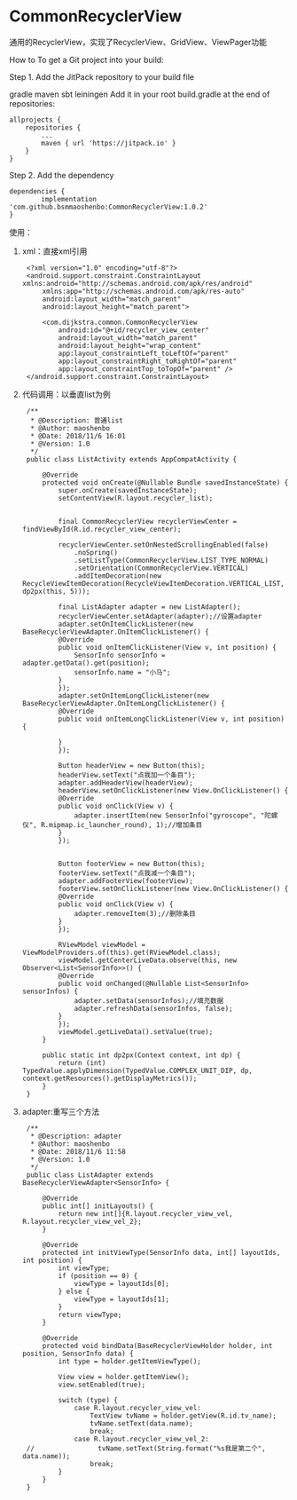 # CommonRecyclerView
通用的RecyclerView，实现了RecyclerView、GridView、ViewPager功能

How to
To get a Git project into your build:

Step 1. Add the JitPack repository to your build file

gradle
maven
sbt
leiningen
Add it in your root build.gradle at the end of repositories:

	allprojects {
		repositories {
			...
			maven { url 'https://jitpack.io' }
		}
	}
Step 2. Add the dependency

	dependencies {
	        implementation 'com.github.bsmmaoshenbo:CommonRecyclerView:1.0.2'
	}

使用：
1. xml：直接xml引用


	    <?xml version="1.0" encoding="utf-8"?>
	    <android.support.constraint.ConstraintLayout xmlns:android="http://schemas.android.com/apk/res/android"
            xmlns:app="http://schemas.android.com/apk/res-auto"
            android:layout_width="match_parent"
            android:layout_height="match_parent">
    
            <com.dijkstra.common.CommonRecyclerView
                android:id="@+id/recycler_view_center"
                android:layout_width="match_parent"
                android:layout_height="wrap_content"
                app:layout_constraintLeft_toLeftOf="parent"
                app:layout_constraintRight_toRightOf="parent"
                app:layout_constraintTop_toTopOf="parent" />
	    </android.support.constraint.ConstraintLayout>
    
2. 代码调用：以垂直list为例
    
    
	    /**
	     * @Description: 普通list
	     * @Author: maoshenbo
	     * @Date: 2018/11/6 16:01
	     * @Version: 1.0
	     */
	    public class ListActivity extends AppCompatActivity {

            @Override
            protected void onCreate(@Nullable Bundle savedInstanceState) {
                super.onCreate(savedInstanceState);
                setContentView(R.layout.recycler_list);
    
    
                final CommonRecyclerView recyclerViewCenter = findViewById(R.id.recycler_view_center);
    
                recyclerViewCenter.setOnNestedScrollingEnabled(false)
                    .noSpring()
                    .setListType(CommonRecyclerView.LIST_TYPE_NORMAL)
                    .setOrientation(CommonRecyclerView.VERTICAL)
                    .addItemDecoration(new RecycleViewItemDecoration(RecycleViewItemDecoration.VERTICAL_LIST, dp2px(this, 5)));
    
                final ListAdapter adapter = new ListAdapter();
                recyclerViewCenter.setAdapter(adapter);//设置adapter
                adapter.setOnItemClickListener(new BaseRecyclerViewAdapter.OnItemClickListener() {
                @Override
                public void onItemClickListener(View v, int position) {
                    SensorInfo sensorInfo = adapter.getData().get(position);
                    sensorInfo.name = "小马";
                }
                });
                adapter.setOnItemLongClickListener(new BaseRecyclerViewAdapter.OnItemLongClickListener() {
                @Override
                public void onItemLongClickListener(View v, int position) {
    
                }
                });
    
                Button headerView = new Button(this);
                headerView.setText("点我加一个条目");
                adapter.addHeaderView(headerView);
                headerView.setOnClickListener(new View.OnClickListener() {
                @Override
                public void onClick(View v) {
                    adapter.insertItem(new SensorInfo("gyroscope", "陀螺仪", R.mipmap.ic_launcher_round), 1);//增加条目
                }
                });
    
    
                Button footerView = new Button(this);
                footerView.setText("点我减一个条目");
                adapter.addFooterView(footerView);
                footerView.setOnClickListener(new View.OnClickListener() {
                @Override
                public void onClick(View v) {
                    adapter.removeItem(3);//删除条目
                }
                });
    
                RViewModel viewModel = ViewModelProviders.of(this).get(RViewModel.class);
                viewModel.getCenterLiveData.observe(this, new Observer<List<SensorInfo>>() {
                @Override
                public void onChanged(@Nullable List<SensorInfo> sensorInfos) {
                    adapter.setData(sensorInfos);//填充数据
                    adapter.refreshData(sensorInfos, false);
                }
                });
                viewModel.getLiveData().setValue(true);
            }
    
            public static int dp2px(Context context, int dp) {
                return (int) TypedValue.applyDimension(TypedValue.COMPLEX_UNIT_DIP, dp, context.getResources().getDisplayMetrics());
            }
	    }

3. adapter:重写三个方法


        /**
         * @Description: adapter
         * @Author: maoshenbo
         * @Date: 2018/11/6 11:58
         * @Version: 1.0
         */
        public class ListAdapter extends BaseRecyclerViewAdapter<SensorInfo> {
        
            @Override
            public int[] initLayouts() {
                return new int[]{R.layout.recycler_view_vel, R.layout.recycler_view_vel_2};
            }
        
            @Override
            protected int initViewType(SensorInfo data, int[] layoutIds, int position) {
                int viewType;
                if (position == 0) {
                    viewType = layoutIds[0];
                } else {
                    viewType = layoutIds[1];
                }
                return viewType;
            }
        
            @Override
            protected void bindData(BaseRecyclerViewHolder holder, int position, SensorInfo data) {
                int type = holder.getItemViewType();
        
                View view = holder.getItemView();
                view.setEnabled(true);
        
                switch (type) {
                    case R.layout.recycler_view_vel:
                        TextView tvName = holder.getView(R.id.tv_name);
                        tvName.setText(data.name);
                        break;
                    case R.layout.recycler_view_vel_2:
        //                tvName.setText(String.format("%s我是第二个", data.name));
                        break;
                }
            }
        }
